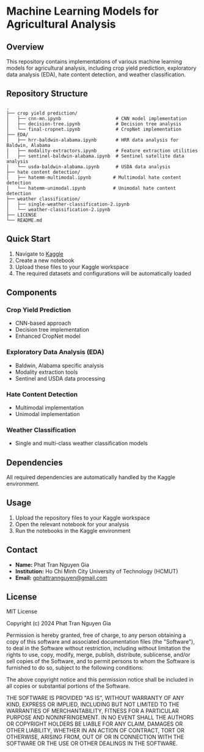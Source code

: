 # Machine Learning Models for Agricultural Analysis

## Overview
This repository contains implementations of various machine learning models for agricultural analysis, including crop yield prediction, exploratory data analysis (EDA), hate content detection, and weather classification.

## Repository Structure
```
.
├── crop yield prediction/
│   ├── cnn-mn.ipynb                    # CNN model implementation
│   ├── decision-tree.ipynb             # Decision tree analysis
│   └── final-cropnet.ipynb             # CropNet implementation
├── EDA/
│   ├── hrr-baldwin-alabama.ipynb       # HRR data analysis for Baldwin, Alabama
│   ├── modality-extractors.ipynb       # Feature extraction utilities
│   ├── sentinel-baldwin-alabama.ipynb  # Sentinel satellite data analysis
│   └── usda-baldwin-alabama.ipynb      # USDA data analysis
├── hate content detection/
│   ├── hatemm-multimodal.ipynb        # Multimodal hate content detection
│   └── hatemm-unimodal.ipynb          # Unimodal hate content detection
├── weather classification/
│   ├── single-weather-classification-2.ipynb
│   └── weather-classification-2.ipynb
├── LICENSE
└── README.md
```

## Quick Start
1. Navigate to [Kaggle](https://www.kaggle.com)
2. Create a new notebook
3. Upload these files to your Kaggle workspace
4. The required datasets and configurations will be automatically loaded

## Components

### Crop Yield Prediction
- CNN-based approach
- Decision tree implementation
- Enhanced CropNet model

### Exploratory Data Analysis (EDA)
- Baldwin, Alabama specific analysis
- Modality extraction tools
- Sentinel and USDA data processing

### Hate Content Detection
- Multimodal implementation
- Unimodal implementation

### Weather Classification
- Single and multi-class weather classification models

## Dependencies
All required dependencies are automatically handled by the Kaggle environment.

## Usage
1. Upload the repository files to your Kaggle workspace
2. Open the relevant notebook for your analysis
3. Run the notebooks in the Kaggle environment

## Contact
- **Name:** Phat Tran Nguyen Gia
- **Institution:** Ho Chi Minh City University of Technology (HCMUT)
- **Email:** gphattrannguyen@gmail.com

## License
MIT License

Copyright (c) 2024 Phat Tran Nguyen Gia

Permission is hereby granted, free of charge, to any person obtaining a copy
of this software and associated documentation files (the "Software"), to deal
in the Software without restriction, including without limitation the rights
to use, copy, modify, merge, publish, distribute, sublicense, and/or sell
copies of the Software, and to permit persons to whom the Software is
furnished to do so, subject to the following conditions:

The above copyright notice and this permission notice shall be included in all
copies or substantial portions of the Software.

THE SOFTWARE IS PROVIDED "AS IS", WITHOUT WARRANTY OF ANY KIND, EXPRESS OR
IMPLIED, INCLUDING BUT NOT LIMITED TO THE WARRANTIES OF MERCHANTABILITY,
FITNESS FOR A PARTICULAR PURPOSE AND NONINFRINGEMENT. IN NO EVENT SHALL THE
AUTHORS OR COPYRIGHT HOLDERS BE LIABLE FOR ANY CLAIM, DAMAGES OR OTHER
LIABILITY, WHETHER IN AN ACTION OF CONTRACT, TORT OR OTHERWISE, ARISING FROM,
OUT OF OR IN CONNECTION WITH THE SOFTWARE OR THE USE OR OTHER DEALINGS IN THE
SOFTWARE.
